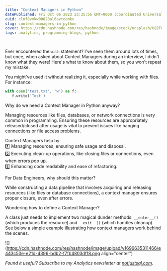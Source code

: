 ```yaml
---
title: "Context Managers in Python"
datePublished: Fri Oct 06 2023 23:35:56 GMT+0000 (Coordinated Universal Time)
cuid: clnf8vvkw00020al6avtoemkv
slug: context-managers-in-python
cover: https://cdn.hashnode.com/res/hashnode/image/stock/unsplash/UQ2Fw_9oApU/upload/563fa107027e2d9b7e6a7038fb5dd45e.jpeg
tags: analytics, programming-blogs, python

---
```


Ever encountered the `with` statement? I've seen them around lots of times, but once, when asked about Context Managers during an interview, I didn't know what they were! Here's what to know about them, so you won't repeat my mistake.

You might've used it without realizing it, especially while working with files. For instance:

```python
with open('test.txt', 'w') as f:
   f.write('Test')
```

Why do we need a Context Manager in Python anyway?

Managing resources like files, databases, or network connections is very common in programming. Ensuring these resources are appropriately released/closed after usage is *vital* to prevent issues like hanging connections or file access problems.

Context Managers help by:  
1️⃣ Managing resources, ensuring safe usage and disposal.  
2️⃣ Executing clean-up operations, like closing files or connections, even when errors pop up.  
3️⃣ Enhancing code readability and ease of refactoring.

For Data Engineers, why should this matter?

While constructing a data pipeline that involves acquiring and releasing resources (like files or database connections), a context manager ensures proper closure, even after errors.

Wondering how to define a Context Manager?

A class just needs to implement two magical dunder methods: `__enter__()` (which produces the resource) and `__exit__()` (which handles cleanup). See below a simple example illustrating how context managers work behind the scenes.

![](https://cdn.hashnode.com/res/hashnode/image/upload/v1696635311466/e443c50e-e21d-4396-bdb2-f7fb4803df18.png align="center")

*Found it useful? Subscribe to my Analytics newsletter at* [*notjustsql.com*](https://www.notjustsql.com)*.*